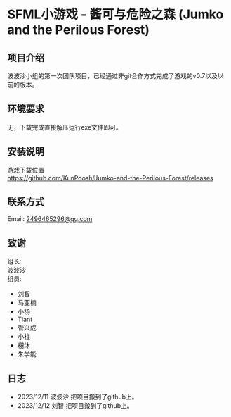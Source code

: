 # SFML小游戏 - 酱可与危险之森 (Jumko and the Perilous Forest)

## 项目介绍

波波沙小组的第一次团队项目，已经通过非git合作方式完成了游戏的v0.7以及以前的版本。

## 环境要求

无，下载完成直接解压运行exe文件即可。

## 安装说明

游戏下载位置  
<https://github.com/KunPoosh/Jumko-and-the-Perilous-Forest/releases>

## 联系方式

Email: <2496465296@qq.com>

## 致谢  

组长:  
波波沙  
组员:

- 刘智
- 马亚楠
- 小杨
- Tiant
- 管兴成
- 小柱
- 栩沐
- 朱学能

## 日志

- 2023/12/11 波波沙 把项目搬到了github上。
- 2023/12/12 刘智 把项目搬到了github上。
